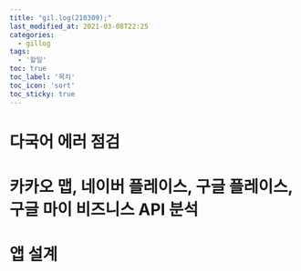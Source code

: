 ```yaml
---
title: "gil.log(210309);"
last_modified_at: 2021-03-08T22:25
categories: 
  - gillog
tags: 
  - '할일'
toc: true
toc_label: '목차'
toc_icon: 'sort'
toc_sticky: true
---
```

# 다국어 에러 점검

# 카카오 맵, 네이버 플레이스, 구글 플레이스, 구글 마이 비즈니스 API 분석

# 앱 설계